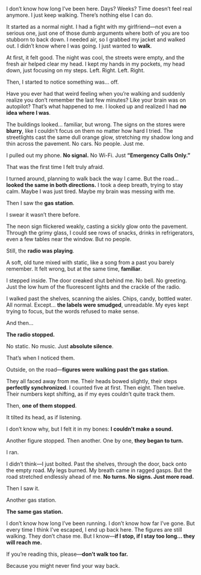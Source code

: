I don’t know how long I’ve been here. Days? Weeks? Time doesn’t feel real anymore. I just keep walking. There’s nothing else I can do.

It started as a normal night. I had a fight with my girlfriend—not even a serious one, just one of those dumb arguments where both of you are too stubborn to back down. I needed air, so I grabbed my jacket and walked out. I didn’t know where I was going. I just wanted to **walk**.

At first, it felt good. The night was cool, the streets were empty, and the fresh air helped clear my head. I kept my hands in my pockets, my head down, just focusing on my steps. Left. Right. Left. Right.

Then, I started to notice something was… off.

Have you ever had that weird feeling when you’re walking and suddenly realize you don’t remember the last few minutes? Like your brain was on autopilot? That’s what happened to me. I looked up and realized I had **no idea where I was**.

The buildings looked… familiar, but wrong. The signs on the stores were **blurry**, like I couldn’t focus on them no matter how hard I tried. The streetlights cast the same dull orange glow, stretching my shadow long and thin across the pavement. No cars. No people. Just me.

I pulled out my phone. **No signal.** No Wi-Fi. Just **“Emergency Calls Only.”**

That was the first time I felt truly afraid.

I turned around, planning to walk back the way I came. But the road… **looked the same in both directions.** I took a deep breath, trying to stay calm. Maybe I was just tired. Maybe my brain was messing with me.

Then I saw the **gas station**.

I swear it wasn’t there before.

The neon sign flickered weakly, casting a sickly glow onto the pavement. Through the grimy glass, I could see rows of snacks, drinks in refrigerators, even a few tables near the window. But no people.

Still, the **radio was playing**.

A soft, old tune mixed with static, like a song from a past you barely remember. It felt wrong, but at the same time, **familiar**.

I stepped inside. The door creaked shut behind me. No bell. No greeting. Just the low hum of the fluorescent lights and the crackle of the radio.

I walked past the shelves, scanning the aisles. Chips, candy, bottled water. All normal. Except… **the labels were smudged**, unreadable. My eyes kept trying to focus, but the words refused to make sense.

And then…

**The radio stopped.**

No static. No music. Just **absolute silence**.

That’s when I noticed them.

Outside, on the road—**figures were walking past the gas station**.

They all faced away from me. Their heads bowed slightly, their steps **perfectly synchronized**. I counted five at first. Then eight. Then twelve. Their numbers kept shifting, as if my eyes couldn’t quite track them.

Then, **one of them stopped**.

It tilted its head, as if listening.

I don’t know why, but I felt it in my bones: **I couldn’t make a sound.**

Another figure stopped. Then another. One by one, **they began to turn.**

I ran.

I didn’t think—I just bolted. Past the shelves, through the door, back onto the empty road. My legs burned. My breath came in ragged gasps. But the road stretched endlessly ahead of me. **No turns. No signs. Just more road.**

Then I saw it.

Another gas station.

**The same gas station.**

I don’t know how long I’ve been running. I don’t know how far I’ve gone. But every time I think I’ve escaped, I end up back here. The figures are still walking. They don’t chase me. But I know—**if I stop, if I stay too long… they will reach me.**

If you’re reading this, please—**don’t walk too far.**

Because you might never find your way back.